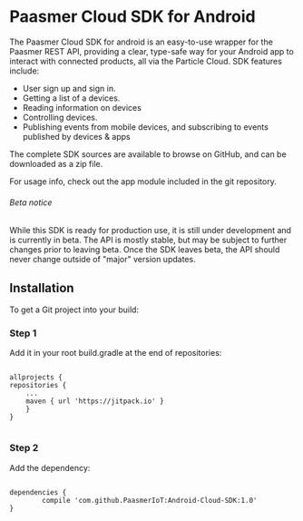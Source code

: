 # Paasmer Cloud SDK for Android

The Paasmer Cloud SDK  for android is an easy-to-use wrapper for the Paasmer REST API, providing a clear, type-safe way for your Android app to interact with connected products, all via the Particle Cloud.
SDK features include:
- User sign up and sign in.
- Getting a list of a devices.
- Reading information on devices
- Controlling devices.
- Publishing events from mobile devices, and subscribing to events published by devices & apps

The complete SDK sources are available to browse on GitHub, and can be downloaded as a zip file.

For usage info, check out the app module included in the git repository.

###### Beta notice
While this SDK is ready for production use, it is still under development and is currently in beta. The API is mostly stable, but may be subject to further changes prior to leaving beta. Once the SDK leaves beta, the API should never change outside of "major" version updates.

## Installation
  To get a Git project into your build:
### Step 1
Add it in your root build.gradle at the end of repositories:
```

allprojects {
repositories {
	...
	maven { url 'https://jitpack.io' }
	}
}
	
```
	
### Step 2

Add the dependency:
	
```

dependencies {
        compile 'com.github.PaasmerIoT:Android-Cloud-SDK:1.0'
}
	
```




